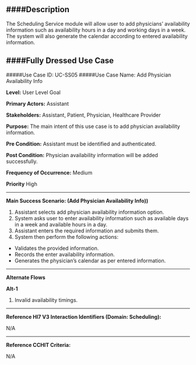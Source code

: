####Description
--------------
The Scheduling Service module will allow user to add physicians’ availability information such as availability hours in a day and working days in a week. The system will also generate the calendar according to entered availability information.

####Fully Dressed Use Case
--------------------------

#####Use Case ID: UC-SS05
#####Use Case Name: Add Physician Availability Info

**Level:**                     User Level Goal

**Primary Actors:**            Assistant

**Stakeholders:**              Assistant, Patient, Physician, Healthcare Provider

**Purpose:**                   The main intent of this use case is to add physician availability information.

**Pre Condition:**             Assistant must be identified and authenticated.

**Post Condition:**            Physician availability information will be added successfully.

**Frequency of Occurrence:**   Medium

**Priority**                   High
__________________________________________________________
**Main Success Scenario: (Add Physician Availability Info))**

1. Assistant selects add physician availability information option.
2. System asks user to enter availability information such as available days in a week and available hours in a day.
3. Assistant enters the required information and submits them.
4. System then perform the following actions:
  * Validates the provided information.
  * Records the enter availability information.
  * Generates the physician’s calendar as per entered information.
  
_______________________________________________________________________________
**Alternate Flows** 

**Alt-1**

1. Invalid availability timings.

________________________________________________________________________
**Reference Hl7 V3 Interaction Identifiers (Domain: Scheduling):**

N/A
_______________________________________________________________
**Reference CCHIT Criteria:**

N/A

